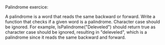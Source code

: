 ﻿Palindrome exercice:

A palindrome is a word that reads the same backward or forward.
Write a function that checks if a given word is a palindrome. Character case should be ignored.
For example, IsPalindrome("Deleveled") should return true as character case should be ignored, resulting in "deleveled", which is a palindrome since it reads the same backward and forward.
